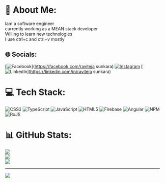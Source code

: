 # 💫 About Me:
Iam a software engineer<br>currently working as a MEAN stack developer<br>Willing to learn new technologies<br>I use ctrl+c and ctrl+v mostly


## 🌐 Socials:
[![Facebook](https://img.shields.io/badge/Facebook-%231877F2.svg?logo=Facebook&logoColor=white)](https://facebook.com/raviteja sunkara) [![Instagram](https://img.shields.io/badge/Instagram-%23E4405F.svg?logo=Instagram&logoColor=white)](https://instagram.com/raviteja.sunkara_) [![LinkedIn](https://img.shields.io/badge/LinkedIn-%230077B5.svg?logo=linkedin&logoColor=white)](https://linkedin.com/in/raviteja sunkara) 

# 💻 Tech Stack:
![CSS3](https://img.shields.io/badge/css3-%231572B6.svg?style=for-the-badge&logo=css3&logoColor=white) ![TypeScript](https://img.shields.io/badge/typescript-%23007ACC.svg?style=for-the-badge&logo=typescript&logoColor=white) ![JavaScript](https://img.shields.io/badge/javascript-%23323330.svg?style=for-the-badge&logo=javascript&logoColor=%23F7DF1E) ![HTML5](https://img.shields.io/badge/html5-%23E34F26.svg?style=for-the-badge&logo=html5&logoColor=white) ![Firebase](https://img.shields.io/badge/firebase-%23039BE5.svg?style=for-the-badge&logo=firebase) ![Angular](https://img.shields.io/badge/angular-%23DD0031.svg?style=for-the-badge&logo=angular&logoColor=white) ![NPM](https://img.shields.io/badge/NPM-%23000000.svg?style=for-the-badge&logo=npm&logoColor=white) ![RxJS](https://img.shields.io/badge/rxjs-%23B7178C.svg?style=for-the-badge&logo=reactivex&logoColor=white)
# 📊 GitHub Stats:
![](https://github-readme-stats.vercel.app/api?username=ravitejaasunkara&theme=dark&hide_border=false&include_all_commits=false&count_private=false)<br/>
![](https://github-readme-streak-stats.herokuapp.com/?user=ravitejaasunkara&theme=dark&hide_border=false)<br/>
![](https://github-readme-stats.vercel.app/api/top-langs/?username=ravitejaasunkara&theme=dark&hide_border=false&include_all_commits=false&count_private=false&layout=compact)

---
[![](https://visitcount.itsvg.in/api?id=ravitejaasunkara&icon=0&color=0)](https://visitcount.itsvg.in)
